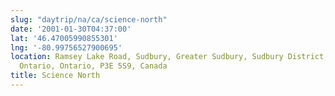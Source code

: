 ```yaml
---
slug: "daytrip/na/ca/science-north"
date: '2001-01-30T04:37:00'
lat: '46.47005990855301'
lng: '-80.99756527900695'
location: Ramsey Lake Road, Sudbury, Greater Sudbury, Sudbury District, Northeastern
  Ontario, Ontario, P3E 5S9, Canada
title: Science North
---
```



